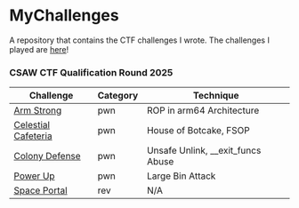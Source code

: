 # MyChallenges

A repository that contains the CTF challenges I wrote. The challenges I played are [here](https://github.com/XinshengZhu/CTFs)!

### CSAW CTF Qualification Round 2025

| Challenge | Category | Technique |
|---------------|---------------|---------------|
| [Arm Strong](./CSAW-CTF-2025-Quals/pwn/arm-strong/) | pwn | ROP in arm64 Architecture |
| [Celestial Cafeteria](./CSAW-CTF-2025-Quals/pwn/celestial-cafeteria/) | pwn | House of Botcake, FSOP |
| [Colony Defense](./CSAW-CTF-2025-Quals/pwn/colony-defense/) | pwn | Unsafe Unlink, __exit_funcs Abuse |
| [Power Up](./CSAW-CTF-2025-Quals/pwn/power-up/) | pwn | Large Bin Attack |
| [Space Portal](./CSAW-CTF-2025-Quals/rev/space-portal/) | rev | N/A |
